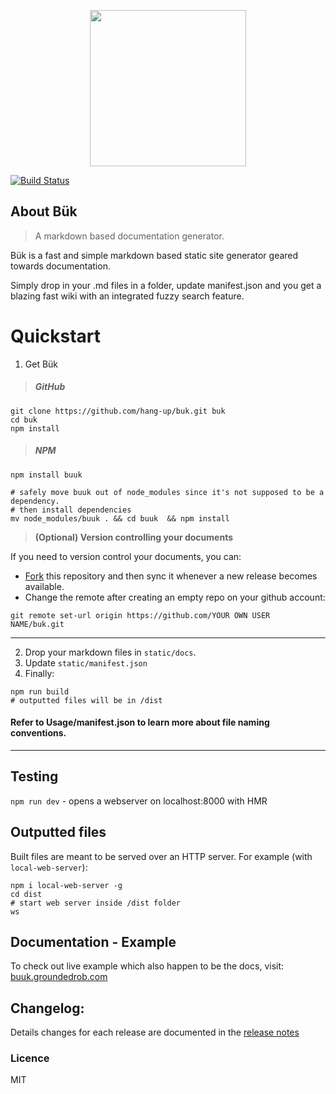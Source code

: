 <p align="center"><img src="http://groundedrob.com/images/projects/buk.png" height='250px'></p>

[![Build Status](https://travis-ci.org/hang-up/buuk.svg?branch=master)](https://travis-ci.org/hang-up/buuk)

## About Bük
> A markdown based documentation generator.

Bük is a fast and simple markdown based static site generator geared towards documentation.

Simply drop in your .md files in a folder, update manifest.json and you get a blazing fast wiki with an integrated fuzzy search feature.

# Quickstart

1. Get Bük

> ##### GitHub

```shell
git clone https://github.com/hang-up/buk.git buk
cd buk
npm install
```

> ##### NPM

```shell
npm install buuk

# safely move buuk out of node_modules since it's not supposed to be a dependency.
# then install dependencies
mv node_modules/buuk . && cd buuk  && npm install
```
> **(Optional) Version controlling your documents**

If you need to version control your documents, you can:
- [Fork](https://help.github.com/articles/fork-a-repo/) this repository and then sync it whenever a new release becomes available.
- Change the remote after creating an empty repo on your github account: 

```shell
git remote set-url origin https://github.com/YOUR OWN USER NAME/buk.git
```

---

2. Drop your markdown files in `static/docs`.
3. Update `static/manifest.json`
4. Finally:
```shell
npm run build
# outputted files will be in /dist
```

#### **Refer to Usage/manifest.json to learn more about file naming conventions.** 
-----------


## Testing

`npm run dev` - opens a webserver on localhost:8000 with HMR 

## Outputted files
Built files are meant to be served over an HTTP server. For example (with `local-web-server`):
```shell
npm i local-web-server -g
cd dist
# start web server inside /dist folder
ws
```

## Documentation - Example
To check out live example which also happen to be the docs, visit: [buuk.groundedrob.com](https://buuk.groundedrob.com)

## Changelog:
Details changes for each release are documented in the [release notes](https://github.com/hang-up/buk/releases)

### Licence
MIT
